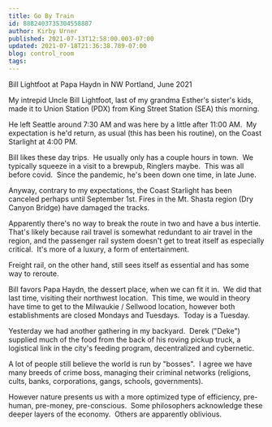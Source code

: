 ```yaml
---
title: Go By Train
id: 8882403735304558887
author: Kirby Urner
published: 2021-07-13T12:58:00.003-07:00
updated: 2021-07-18T21:36:38.789-07:00
blog: control_room
tags: 
---
```


[](https://www.flickr.com/photos/kirbyurner/51257243015/in/dateposted-public/)
Bill Lightfoot at Papa Haydn in NW Portland, June 2021

My intrepid Uncle Bill Lightfoot, last of my grandma Esther's sister's kids, made it to Union Station (PDX) from King Street Station (SEA) this morning.  

He left Seattle around 7:30 AM and was here by a little after 11:00 AM.  My expectation is he'd return, as usual (this has been his routine), on the Coast Starlight at 4:00 PM.

Bill likes these day trips.  He usually only has a couple hours in town.  We typically squeeze in a visit to a brewpub, Ringlers maybe.  This was all before covid.  Since the pandemic, he's been down one time, in late June.

Anyway, contrary to my expectations, the Coast Starlight has been canceled perhaps until September 1st. Fires in the Mt. Shasta region (Dry Canyon Bridge) have damaged the tracks.  

Apparently there's no way to break the route in two and have a bus intertie.  That's likely because rail travel is somewhat redundant to air travel in the region, and the passenger rail system doesn't get to treat itself as especially critical.  It's more of a luxury, a form of entertainment.  

Freight rail, on the other hand, still sees itself as essential and has some way to reroute.

Bill favors Papa Haydn, the dessert place, when we can fit it in.  We did that last time, visiting their northwest location.  This time, we would in theory have time to get to the Milwaukie / Sellwood location, however both establishments are closed Mondays and Tuesdays.  Today is a Tuesday.

Yesterday we had another gathering in my backyard.  Derek ("Deke") supplied much of the food from the back of his roving pickup truck, a logistical link in the city's feeding program, decentralized and cybernetic.

A lot of people still believe the world is run by "bosses".  I agree we have many breeds of crime boss, managing their criminal networks (religions, cults, banks, corporations, gangs, schools, governments).  

However nature presents us with a more optimized type of efficiency, pre-human, pre-money, pre-conscious.  Some philosophers acknowledge these deeper layers of the economy.  Others are apparently oblivious.